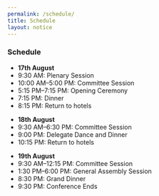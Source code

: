 ```yaml
---
permalink: /schedule/
title: Schedule
layout: notice
---
```

<h3>Schedule</h3>
<ul class="naked schedule">
  <li><b><time datetime="2018-08-17">17th August</time></b></li>

  <li><time datetime="2018-08-17 09:30">9:30 AM</time>: Plenary Session</li>
  <li><time datetime="2018-08-17 10:00">10:00 AM</time>–<time datetime="2018-08-17 17:00">5:00 PM</time>: Committee Session</li>
  <li><time datetime="2018-08-17 17:15">5:15 PM</time>–<time datetime="2018-08-17 19:15">7:15 PM</time>: Opening Ceremony</li>
  <li><time datetime="2018-08-17 19:15">7:15 PM</time>: Dinner</li>
  <li><time datetime="2018-08-17 20:15">8:15 PM</time>: Return to hotels</li>
</ul>

<ul class="naked schedule">
  <li><b><time datetime="2018-08-18">18th August</time></b></li>

  <li><time datetime="2018-08-18 09:30">9:30 AM</time>–<time datetime="2018-08-17 18:30">6:30 PM</time>: Committee Session</li>
  <li><time datetime="2018-08-18 21:00">9:00 PM</time>: Delegate Dance and Dinner</li>
  <li><time datetime="2018-08-18 22:15">10:15 PM</time>: Return to hotels</li>
</ul>

<ul class="naked schedule">
  <li><b><time datetime="2018-08-19">19th August</time></b></li>

  <li><time datetime="2018-08-18 09:30">9:30 AM</time>–<time datetime="2018-08-17 12:15">12:15 PM</time>: Committee Session</li>
  <li><time datetime="2018-08-18 13:30">1:30 PM</time>–<time datetime="2018-08-17 18:00">6:00 PM</time>: General Assembly Session</li>
  <li><time datetime="2018-08-18 20:30">8:30 PM</time>: Grand Dinner</li>
  <li><time datetime="2018-08-18 21:30">9:30 PM</time>: Conference Ends</li>
</ul>
